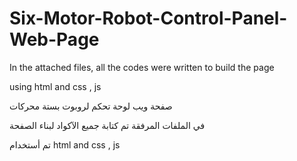 # Six-Motor-Robot-Control-Panel-Web-Page

In the attached files, all the codes were written to build the page

using html and css , js 

صفحة ويب لوحة تحكم لروبوت بستة محركات 

في الملفات المرفقة تم كتابة جميع الآكواد لبناء الصفحة

تم أستخدام html and css , js


